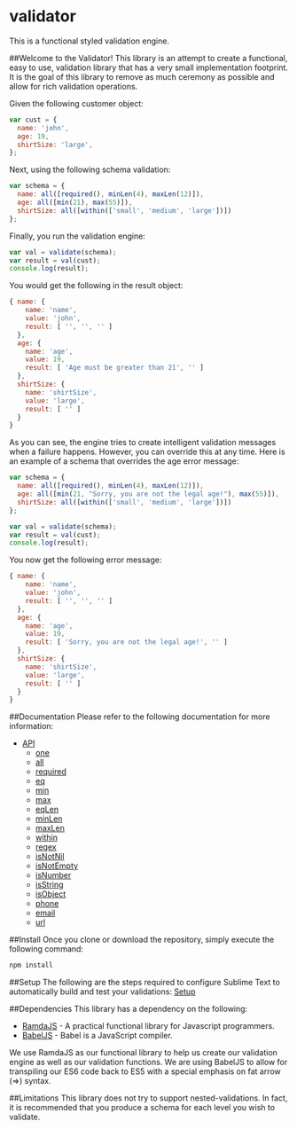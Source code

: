# validator

This is a functional styled validation engine.

##Welcome to the Validator!
This library is an attempt to create a functional, easy to use, validation library that has a very small implementation footprint.  It is the goal of this library to remove as much ceremony as possible and allow for rich validation operations.

Given the following customer object:

``` javascript
var cust = {
  name: 'john',
  age: 19,
  shirtSize: 'large',
};
```

Next, using the following schema validation:

``` javascript
var schema = {
  name: all([required(), minLen(4), maxLen(12)]),
  age: all([min(21), max(55)]),
  shirtSize: all([within(['small', 'medium', 'large'])])
};
```

Finally, you run the validation engine:

``` javascript
var val = validate(schema);
var result = val(cust);
console.log(result);
```

You would get the following in the result object:

``` javascript
{ name: { 
    name: 'name', 
    value: 'john', 
    result: [ '', '', '' ] 
  },
  age: { 
    name: 'age',
    value: 19,
    result: [ 'Age must be greater than 21', '' ] 
  },
  shirtSize: { 
    name: 'shirtSize', 
    value: 'large', 
    result: [ '' ] 
  } 
}
```

As you can see, the engine tries to create intelligent validation messages when a failure happens.  However, you can override this at any time.  Here is an example of a schema that overrides the age error message:

``` javascript
var schema = {
  name: all([required(), minLen(4), maxLen(12)]),
  age: all([min(21, "Sorry, you are not the legal age!"), max(55)]),
  shirtSize: all([within(['small', 'medium', 'large'])])
};

var val = validate(schema);
var result = val(cust);
console.log(result);
```

You now get the following error message:

``` javascript
{ name: { 
    name: 'name', 
    value: 'john', 
    result: [ '', '', '' ] 
  },
  age: { 
    name: 'age',
    value: 19,
    result: [ 'Sorry, you are not the legal age!', '' ] 
  },
  shirtSize: { 
    name: 'shirtSize', 
    value: 'large', 
    result: [ '' ] 
  } 
}
```

##Documentation
Please refer to the following documentation for more information:

- [API](https://github.com/mattduffield/validator/blob/master/doc/api.md)
  - [one](https://github.com/mattduffield/validator/blob/master/doc/api.md#onetarget-fail)
  - [all](https://github.com/mattduffield/validator/blob/master/doc/api.md#alltarget-fail)
  - [required](https://github.com/mattduffield/validator/blob/master/doc/api.md#requiredtarget-fail)
  - [eq](https://github.com/mattduffield/validator/blob/master/doc/api.md#eqtarget-fail)
  - [min](https://github.com/mattduffield/validator/blob/master/doc/api.md#mintarget-fail)
  - [max](https://github.com/mattduffield/validator/blob/master/doc/api.md#maxtarget-fail)
  - [eqLen](https://github.com/mattduffield/validator/blob/master/doc/api.md#eqlentarget-fail)
  - [minLen](https://github.com/mattduffield/validator/blob/master/doc/api.md#minlentarget-fail)
  - [maxLen](https://github.com/mattduffield/validator/blob/master/doc/api.md#maxlentarget-fail)
  - [within](https://github.com/mattduffield/validator/blob/master/doc/api.md#withintarget-fail)
  - [regex](https://github.com/mattduffield/validator/blob/master/doc/api.md#regextarget-fail)
  - [isNotNil](https://github.com/mattduffield/validator/blob/master/doc/api.md#isnotniltarget-fail)
  - [isNotEmpty](https://github.com/mattduffield/validator/blob/master/doc/api.md#isnotemptytarget-fail)
  - [isNumber](https://github.com/mattduffield/validator/blob/master/doc/api.md#isnumbertarget-fail)
  - [isString](https://github.com/mattduffield/validator/blob/master/doc/api.md#isstringtarget-fail)
  - [isObject](https://github.com/mattduffield/validator/blob/master/doc/api.md#isobjecttarget-fail)
  - [phone](https://github.com/mattduffield/validator/blob/master/doc/api.md#phonetarget-fail)
  - [email](https://github.com/mattduffield/validator/blob/master/doc/api.md#emailtarget-fail)
  - [url](https://github.com/mattduffield/validator/blob/master/doc/api.md#urltarget-fail)

##Install
Once you clone or download the repository, simply execute the following command:

``` javascript
npm install
```

##Setup
The following are the steps required to configure Sublime Text to automatically build and test your validations:
[Setup](https://github.com/mattduffield/validator/blob/master/doc/setup.md)

##Dependencies
This library has a dependency on the following:

* [RamdaJS](http://ramdajs.com) - A practical functional library for Javascript programmers.
* [BabelJS](https://babeljs.io/) - Babel is a JavaScript compiler.

We use RamdaJS as our functional library to help us create our validation engine as well as our validation functions.  We are using BabelJS to allow for transpiling our ES6 code back to ES5 with a special emphasis on fat arrow (=>) syntax.  

##Limitations
This library does not try to support nested-validations.  In fact, it is recommended that you produce a schema for each level you wish to validate.
